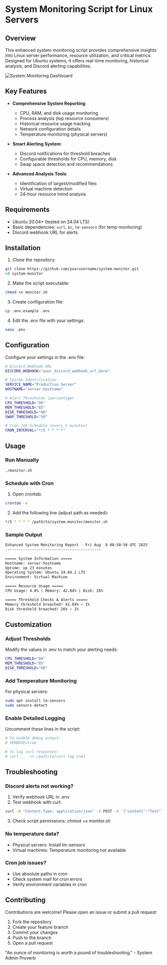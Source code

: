 # System Monitoring Script for Linux Servers

## Overview
This enhanced system monitoring script provides comprehensive insights into Linux server performance, resource utilization, and critical metrics. Designed for Ubuntu systems, it offers real-time monitoring, historical analysis, and Discord alerting capabilities.

![System Monitoring Dashboard](https://via.placeholder.com/800x400.png?text=System+Monitoring+Dashboard)

## Key Features
- **Comprehensive System Reporting**:
  - CPU, RAM, and disk usage monitoring
  - Process analysis (top resource consumers)
  - Historical resource usage tracking
  - Network configuration details
  - Temperature monitoring (physical servers)
  
- **Smart Alerting System**:
  - Discord notifications for threshold breaches
  - Configurable thresholds for CPU, memory, disk
  - Swap space detection and recommendations
  
- **Advanced Analysis Tools**:
  - Identification of largest/modified files
  - Virtual machine detection
  - 24-hour resource trend analysis

## Requirements
- Ubuntu 20.04+ (tested on 24.04 LTS)
- Basic dependencies: `curl`, `bc`, `lm-sensors` (for temp monitoring)
- Discord webhook URL for alerts

## Installation
1. Clone the repository:
```bash
git clone https://github.com/yourusername/system-monitor.git
cd system-monitor
```
2. Make the script executable:
```bash
chmod +x monitor.sh
```
3. Create configuration file:
```bash
cp .env.example .env
```
4. Edit the .env file with your settings:
```bash
nano .env
```
## Configuration
Configure your settings in the .env file:
```bash
# Discord Webhook URL
DISCORD_WEBHOOK="your_discord_webhook_url_here"

# System Identification
SERVICE_NAME="Production Server"
HOSTNAME="server-hostname"

# Alert Thresholds (percentage)
CPU_THRESHOLD="80"
MEM_THRESHOLD="85"
DISK_THRESHOLD="90"
SWAP_THRESHOLD="50"

# Cron Job Schedule (every 5 minutes)
CRON_INTERVAL="*/5 * * * *"
```
## Usage
### Run Manually
```bash
./monitor.sh
```
### Schedule with Cron
1. Open crontab:
```bash
crontab -e
```
2. Add the following line (adjust path as needed):
```bash
*/5 * * * * /path/to/system-monitor/monitor.sh
```
### Sample Output
```bash
Enhanced System Monitoring Report - Fri Aug  8 08:50:50 UTC 2025
-------------------------------------------

===== System Information =====
Hostname: server-hostname
Uptime: up 23 minutes
Operating System: Ubuntu 24.04.2 LTS
Environment: Virtual Machine

===== Resource Usage =====
CPU Usage: 4.8% | Memory: 42.84% | Disk: 26%

===== Threshold Checks & Alerts =====
Memory threshold breached! 42.84% > 1%
Disk threshold breached! 26% > 1%
```
## Customization

### Adjust Thresholds
Modify the values in .env to match your alerting needs:
```bash
CPU_THRESHOLD="80"
MEM_THRESHOLD="85"
DISK_THRESHOLD="90"
```
### Add Temperature Monitoring
For physical servers:
```bash
sudo apt install lm-sensors
sudo sensors-detect
```
### Enable Detailed Logging
Uncomment these lines in the script:
```bash
# To enable debug output:
# VERBOSE=true

# To log curl responses:
# curl ... >> /path/to/curl.log 2>&1
```
## Troubleshooting

### Discord alerts not working?
1. Verify webhook URL in .env
2. Test webhook with curl:
```bash
curl -H "Content-Type: application/json" -X POST -d '{"content":"Test"}' YOUR_WEBHOOK_URL
```
3. Check script permissions: chmod +x monitor.sh

### No temperature data?
- Physical servers: Install lm-sensors
- Virtual machines: Temperature monitoring not available

### Cron job issues?
- Use absolute paths in cron
- Check system mail for cron errors
- Verify environment variables in cron

## Contributing
Contributions are welcome! Please open an issue or submit a pull request:
1. Fork the repository
2. Create your feature branch
3. Commit your changes
4. Push to the branch
5. Open a pull request

"An ounce of monitoring is worth a pound of troubleshooting." - System Admin Proverb
